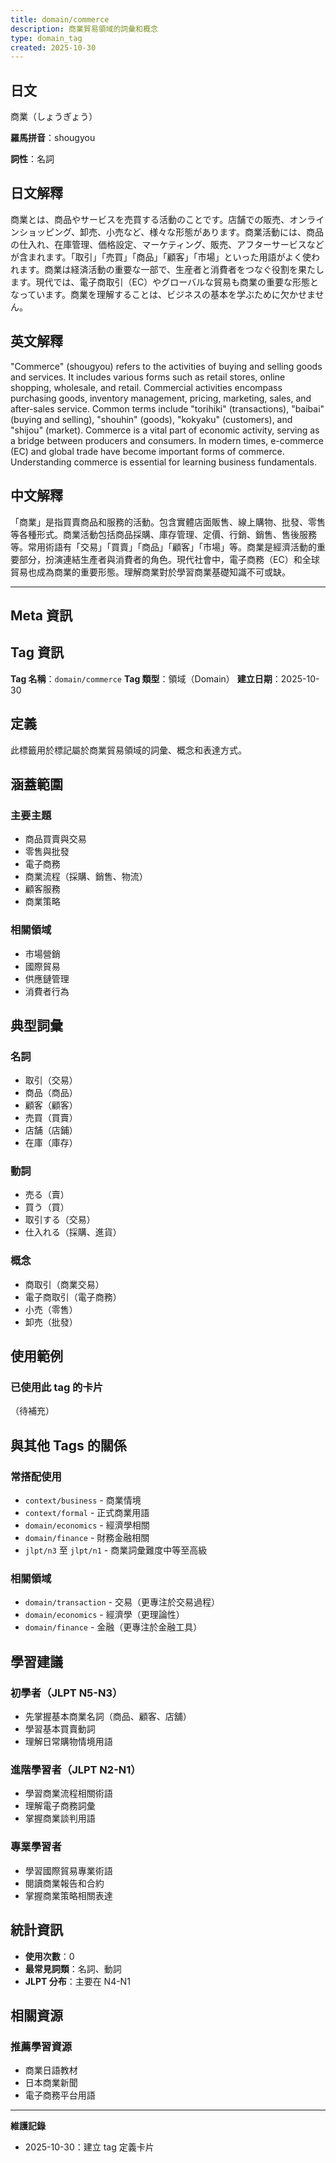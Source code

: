 ```yaml
---
title: domain/commerce
description: 商業貿易領域的詞彙和概念
type: domain_tag
created: 2025-10-30
---
```


## 日文
商業（しょうぎょう）

**羅馬拼音**：shougyou

**詞性**：名詞

## 日文解釋
商業とは、商品やサービスを売買する活動のことです。店舗での販売、オンラインショッピング、卸売、小売など、様々な形態があります。商業活動には、商品の仕入れ、在庫管理、価格設定、マーケティング、販売、アフターサービスなどが含まれます。「取引」「売買」「商品」「顧客」「市場」といった用語がよく使われます。商業は経済活動の重要な一部で、生産者と消費者をつなぐ役割を果たします。現代では、電子商取引（EC）やグローバルな貿易も商業の重要な形態となっています。商業を理解することは、ビジネスの基本を学ぶために欠かせません。

## 英文解釋
"Commerce" (shougyou) refers to the activities of buying and selling goods and services. It includes various forms such as retail stores, online shopping, wholesale, and retail. Commercial activities encompass purchasing goods, inventory management, pricing, marketing, sales, and after-sales service. Common terms include "torihiki" (transactions), "baibai" (buying and selling), "shouhin" (goods), "kokyaku" (customers), and "shijou" (market). Commerce is a vital part of economic activity, serving as a bridge between producers and consumers. In modern times, e-commerce (EC) and global trade have become important forms of commerce. Understanding commerce is essential for learning business fundamentals.

## 中文解釋
「商業」是指買賣商品和服務的活動。包含實體店面販售、線上購物、批發、零售等各種形式。商業活動包括商品採購、庫存管理、定價、行銷、銷售、售後服務等。常用術語有「交易」「買賣」「商品」「顧客」「市場」等。商業是經濟活動的重要部分，扮演連結生產者與消費者的角色。現代社會中，電子商務（EC）和全球貿易也成為商業的重要形態。理解商業對於學習商業基礎知識不可或缺。

---

## Meta 資訊

## Tag 資訊

**Tag 名稱**：`domain/commerce`
**Tag 類型**：領域（Domain）
**建立日期**：2025-10-30

## 定義

此標籤用於標記屬於商業貿易領域的詞彙、概念和表達方式。

## 涵蓋範圍

### 主要主題
- 商品買賣與交易
- 零售與批發
- 電子商務
- 商業流程（採購、銷售、物流）
- 顧客服務
- 商業策略

### 相關領域
- 市場營銷
- 國際貿易
- 供應鏈管理
- 消費者行為

## 典型詞彙

### 名詞
- 取引（交易）
- 商品（商品）
- 顧客（顧客）
- 売買（買賣）
- 店舗（店鋪）
- 在庫（庫存）

### 動詞
- 売る（賣）
- 買う（買）
- 取引する（交易）
- 仕入れる（採購、進貨）

### 概念
- 商取引（商業交易）
- 電子商取引（電子商務）
- 小売（零售）
- 卸売（批發）

## 使用範例

### 已使用此 tag 的卡片
（待補充）

## 與其他 Tags 的關係

### 常搭配使用
- `context/business` - 商業情境
- `context/formal` - 正式商業用語
- `domain/economics` - 經濟學相關
- `domain/finance` - 財務金融相關
- `jlpt/n3` 至 `jlpt/n1` - 商業詞彙難度中等至高級

### 相關領域
- `domain/transaction` - 交易（更專注於交易過程）
- `domain/economics` - 經濟學（更理論性）
- `domain/finance` - 金融（更專注於金融工具）

## 學習建議

### 初學者（JLPT N5-N3）
- 先掌握基本商業名詞（商品、顧客、店舖）
- 學習基本買賣動詞
- 理解日常購物情境用語

### 進階學習者（JLPT N2-N1）
- 學習商業流程相關術語
- 理解電子商務詞彙
- 掌握商業談判用語

### 專業學習者
- 學習國際貿易專業術語
- 閱讀商業報告和合約
- 掌握商業策略相關表達

## 統計資訊

- **使用次數**：0
- **最常見詞類**：名詞、動詞
- **JLPT 分布**：主要在 N4-N1

## 相關資源

### 推薦學習資源
- 商業日語教材
- 日本商業新聞
- 電子商務平台用語

---

**維護記錄**
- 2025-10-30：建立 tag 定義卡片
